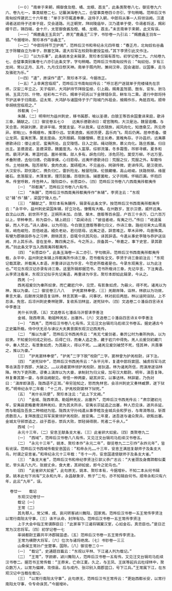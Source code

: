 <!-- { "loadSidebar": true } -->
      　　〔一０〕“南单于来朝，赐御食及橙、橘、龙眼、荔支”，此条类聚卷八七，御览卷九六六、卷九七一，事类赋卷二七，记纂渊海卷九二，合璧事类卷四０亦引，字句稍略。范晔后汉书南匈奴传建武二十六年载：“单于岁尽辄遣奉奏，送侍子入朝，中郎将从事一人将领诣阙。汉遣谒者送前侍子还单于庭，交会道路。元正朝贺，拜祠陵庙毕，汉乃遣单于使，令谒者将送，赐彩缯千匹，锦四端，金十斤，太官御食酱及橙、橘、龙眼、荔支。”未言南单于来朝，此文有误。
      　　〔一一〕“赐鹿蠡王玉具剑”，原无“鹿蠡王”三字，书钞卷一九引云：“赐鹿蠡王羽车一驷。”今据增补。聚珍本作“谷蠡王”。
      　　〔一二〕“中郎将持节卫护焉”，范晔后汉书和帝纪永元四年载：“春正月，北匈奴右谷蠡王于除鞬自立为单于，款塞乞降。遣大将军左校尉耿夔授玺绶。”其下李贤引此文作注。
      　　〔一三〕“以为乐事”，此条姚本全未辑录，聚珍本仅辑有首句。初学记卷二九、六帖卷九七、合璧事类别集卷七六亦引此条文字，字句稍略。范晔后汉书南匈奴传云：“匈奴俗，岁有三龙祠，常以正月、五月、九月戊日祭天神。南单于既内附，兼祠汉帝，因会诸部，议国事，走马及骆驼为乐。”
      　　〔一四〕“遣”，原误作“遗”，聚珍本不误，今据改正。
      　　〔一五〕“上幸离宫临观”，范晔后汉书南匈奴传云：“呼兰若尸逐就单于兜楼储先在京师，汉安二年立之。天子临轩，大鸿胪持节拜授玺绶，引上殿。赐青盖驾驷、鼓车、安车、驸马骑、玉具刀剑、什物，给彩布二千匹。赐单于阏氏以下金锦错杂具，軿车马二乘。遣行中郎将持节护送单于归南庭。诏太常、大鸿胪与诸国侍子于广阳城门外祖会，飨赐作乐，角抵百戏。顺帝幸胡桃宫临观之。”
      　　莋都夷〔一〕
      　　朱酺，〔二〕明帝时为益州刺史，移书属郡，喻以圣德，白狼王等百余国重译来庭，歌诗三章，酺献之。〔三〕御览卷五七０　　远夷乐德歌诗曰：堤官隗构，大汉是治。魏冒逾糟。与天合意。罔驿刘脾，吏译平端，旁莫支留。不从我来。征衣随旅，闻风向化，知唐桑艾。所见奇异。邪毗□□，多赐缯布，推潭仆远。甘美酒食。拓拒苏便，昌乐肉飞。局后仍离。屈申悉备。偻让龙洞，蛮夷贫薄。莫支度由。无所报嗣。阳雒僧鳞，愿主长寿。莫稚角存。子孙昌炽。远夷慕德歌诗曰：偻让皮尼，蛮夷所处。且交陵悟。日入之部。绳动随旅，慕义向化。路旦拣雒。归日出主。圣德渡诺，圣德深恩。魏菌度洗。与人富厚。综邪流藩，冬多霜雪。莋邪寻螺。夏多和雨。藐浔泸漓，寒温时适。菌补邪推。部人多有。辟危归险，涉危历险。莫受万柳。不远万里。术叠附德，去俗归德。仍路孳摸。心归慈母。远夷怀德歌诗曰：荒服之仪，荒服之外。犁籍怜怜。土地硗埆。阻苏邪犁，食肉衣皮。莫砀粗沐。不见盐谷。罔驿传微，吏译传风。是汉夜拒。大汉安乐。踪优路仁，携负归仁。雷折险龙。触冒险陕。伦狼藏幢，高山岐峻。扶路侧禄。缘崖磻石。息落服淫，木薄发家。理历髭雒。百宿到洛。捕茞菌毗，父子同赐。怀稿匹漏。怀抱匹帛。传室呼敕，传告种人。陵阳臣仆。长愿臣仆。〔四〕范晔后汉书卷八六西南夷莋都夷传
      　　〔一〕　“莋都夷”，范晔后汉书卷八六有传。
      　　〔二〕　“朱酺”，范晔后汉书西南夷莋都夷传作“朱辅”。李贤注云：“东观记‘辅’作‘酺’，梁国宁陵人也。”
      　　〔三〕　“酺献之”，聚珍本有朱酺传，辑录有此条文字。按范晔后汉书西南夷莋都夷传云：“永平中，益州刺史梁国朱辅，好立功名，慷慨有大略。在州数岁，宣示汉德，威怀远夷。自汶山以西，前世所不至，正朔所未加。白狼、槃木、唐菆等百余国，户百三十余万，口六百万以上，举种奉贡，称为臣仆。辅上疏曰：‘臣闻诗云：“彼徂者岐，有夷之行。”传曰：“岐道虽僻，而人不远。”诗人诵咏，以为符验。今白狼王唐菆等慕化归义，作诗三章。路经邛来大山零高阪，峭危峻险，百倍岐道。繦负老幼，若归慈母。远夷之语，辞意难正。草木异种，鸟兽殊类。有犍为郡掾田恭与之习狎，颇晓其言，臣辄令讯其风俗，译其辞语。今遣从事史李陵与恭护送诣阙，并上其乐诗。昔在圣帝，舞四夷之乐。今之所上，庶备其一。’帝嘉之，事下史官，录其歌焉。”则此条文字当入西南夷莋都夷传。
      　　〔四〕　“长愿臣仆”，此条玉海卷一五二亦引，字句微异。范晔后汉书西南夷莋都夷传载，永平中，益州刺史朱辅上莋都夷所作诗三章，范书载有全文。李贤于诗三章前注云：“东观记载其歌，并载夷人本语，并重译训诂为华言，今范史所载者是也。今录东观夷言，以为此注也。”可见东观汉记亦录有诗三章。这里所辑即据范书。范书所载诗三章，先记华言，下注夷语。从李贤注看来，东观汉记似乎先记夷语，再重译为华言。聚珍本即如此辑录，今从之。
      　　西羌〔一〕
      　　西羌祖爰剑为秦所奴隶，而亡藏岩穴中，见焚，有影象如虎，为蔽火，得不死。诸羌以为神，推以为豪。〔二〕御览卷三八八　　护羌窦林奉使，〔三〕羌颠岸降，诣林，林欲以为功效，奏言大豪。后颠岸兄颠吾复诣林，林言其第一豪。问事状，林对前后两屈。林以诬罔诣狱。上不忍诛，免官。后凉州刺史奏林赃罪，复收系羽林监，遂死狱中。〔四〕文选卷二０潘岳四言诗关中李善注
      　　羌什长巩便。〔五〕文选卷五七潘岳马汧督诔李善注
      　　金城、陇西卑湳、勒姐种羌反，出塞外。〔六〕文选卷二０潘岳四言诗关中李善注
      　　〔一〕　“西羌”，范晔后汉书卷八七有传。又见汪文台辑司马彪续汉书卷五。据史通古今正史篇所载。侍中伏无忌与谏议大夫黄景撰东观汉记西羌传。
      　　〔二〕　“推以为豪”，范晔后汉书西羌传云：“羌无弋爰剑者，秦厉公时为秦所拘执，以为奴隶。不知爰剑何戎之别也。后得亡归，而秦人追之急，藏于岩穴中得免。羌人云爰剑初藏穴中，秦人焚之，有景象如虎，为其蔽火，得以不死。……诸羌见爰剑被焚不死，怪其神，共畏事之，推以为豪。”
      　　〔三〕　“护羌窦林奉使”，“护羌”二字下脱“校尉”二字。窦林曾为护羌校尉，详下注。
      　　〔四〕　“遂死狱中”，范晔后汉书西羌传云：“永平元年，复遣中郎将窦固、捕虏将军马武等击滇吾于西邯，大破之。……以谒者窦林领护羌校尉，居狄道。林为诸羌所信，而滇岸遂诣林降。林为下吏所欺，谬奏上滇岸以为大豪，承制封为归义侯，加号汉大都尉。明年，滇吾复降，林复奏其第一豪，与俱诣阙献见。帝怪一种两豪，疑其非实，以事诘林。林辞窘，乃伪对曰：‘滇岸即滇吾，陇西语不正耳。’帝穷验知之，怒而免林官。会凉州刺史又奏林臧罪，遂下狱死。”明帝纪永平二年载：“十二月，护羌校尉窦林下狱死。”
      　　〔五〕　“羌什长巩便”，聚珍本注云：“此上下文阙。”
      　　〔六〕　“金城、陇西卑湳、勒姐种羌反，出塞外”，范晔后汉书西羌传云：“肃宗建初元年，安夷县吏略妻卑湳种羌妇，吏为其夫所杀，安夷长宗延追之出塞，种人恐见诛，遂共杀延，而与勒姐及吾良二种相结为寇。陇西太守孙纯遣从事李睦及金城兵会和罗谷，与卑湳等战，斩首虏数百人。复拜故度辽将军吴棠领护羌校尉，居安夷。二年夏，迷吾遂与诸众聚兵，欲叛出塞。金城太守郝崇追之，战于荔谷，崇兵大败，崇轻骑得脱，死者二千余人。”
      　　西域〔一〕
      　　永元十三年，〔二〕安息王献条支大雀。〔三〕此雀卵大如瓮。〔四〕类聚卷九二
      　　〔一〕　“西域”，范晔后汉书卷八八有传。又见汪文台辑司马彪续汉书卷五。
      　　〔二〕　“永元十三年”，姚本、聚珍本作“永元二年”，御览卷九二二引作“永祚元年”，皆有讹误。范晔后汉书西域传载安息国云：“和帝永元……十三年，安息王满屈复献师子及条支大鸟，时谓之安息雀。”和帝纪永元十三年载：“冬十一月，安息国遣使献师子及条支大雀。”
      　　〔三〕　“条支大雀”，范晔后汉书和帝纪李贤注引郭义恭广志云：“大雀颈及身膺蹄都似橐驼，举头高八九尺，张翅丈余，食大麦，其卵如瓮，即今之驼鸟也。”
      　　〔四〕　“此雀卵大如瓮”，此句原无，姚本、聚珍本有，今据增补。不知二本从何书辑录。姚本此句下尚有“又永和九年，永昌献象牙、熊子”二句，亦不知辑自何书。顺帝永和只有六年，此云“九年”，误。
       
      卷廿一　　载记
      　　东观汉记卷廿一
      　　载记〔一〕
      　　王常〔二〕
      　　其先鄠人，常父博，成、哀问转客颍川舞阳，因家焉。范晔后汉书卷一五王常传李贤注　　以常行南阳太守事，〔三〕诛不从命，封拜有功。范晔后汉书卷一五王常传李贤注
      　　上于大会中指王常谓群臣曰：“此家率下江诸将辅翼汉室，心如金石，真忠臣也。”是日迁常为汉忠将军。〔四〕初学记卷一七
      　　率骑都尉王霸共平沛郡贼苗虚。〔五〕范晔后汉书卷一五王常传李贤注。
      　　王常为横野大将军，〔六〕位次与诸将绝席。〔七〕书钞卷一三三
      　　山桑侯王常孙广坐楚事，国除。〔八〕御览卷二０一
      　　〔一〕　“载记”，史通题目篇云：“东观以平林、下江诸人列为载记。”
      　　〔二〕　“王常”，字颜卿，颍川舞阳人，范晔后汉书卷一五有传。又见汪文台辑司马彪续汉书卷二。据范书王常传载：“王莽末，亡命江夏。久之，与王凤、王匡等起兵云杜绿林中，聚众数万人，以常为偏裨，攻傍县。后与成丹、张卬别入南郡蓝口，号下江兵。”王常属下江，在东观汉记中当载在载记。
      　　〔三〕　“以常行南阳太守事”，此句原无，范晔后汉书王常传云：“更始西都长安，以常行南阳太守事，令专命诛赏。”今据增补。
